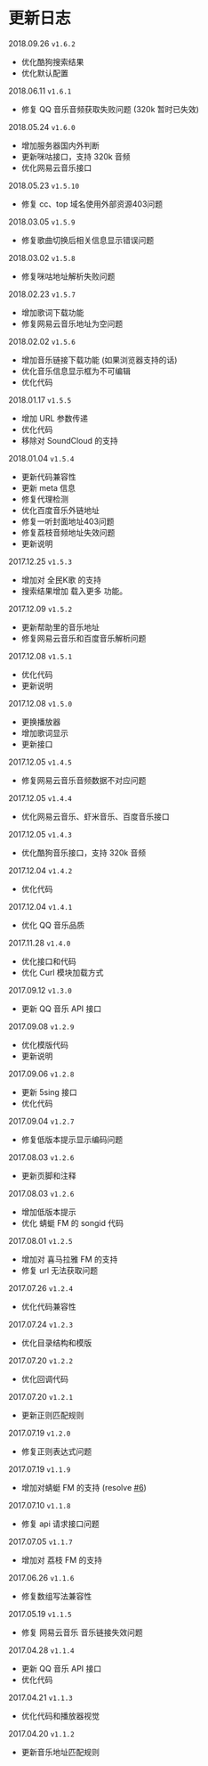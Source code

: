 # 更新日志

2018.09.26 `v1.6.2`

- 优化酷狗搜索结果
- 优化默认配置

2018.06.11 `v1.6.1`

- 修复 QQ 音乐音频获取失败问题 (320k 暂时已失效)

2018.05.24 `v1.6.0`

- 增加服务器国内外判断
- 更新咪咕接口，支持 320k 音频
- 优化网易云音乐接口

2018.05.23 `v1.5.10`

- 修复 cc、top 域名使用外部资源403问题

2018.03.05 `v1.5.9`

- 修复歌曲切换后相关信息显示错误问题

2018.03.02 `v1.5.8`

- 修复咪咕地址解析失败问题

2018.02.23 `v1.5.7`

- 增加歌词下载功能
- 修复网易云音乐地址为空问题

2018.02.02 `v1.5.6`

- 增加音乐链接下载功能 (如果浏览器支持的话)
- 优化音乐信息显示框为不可编辑
- 优化代码

2018.01.17 `v1.5.5`

- 增加 URL 参数传递
- 优化代码
- 移除对 SoundCloud 的支持

2018.01.04 `v1.5.4`

- 更新代码兼容性
- 更新 meta 信息
- 修复代理检测
- 优化百度音乐外链地址
- 修复一听封面地址403问题
- 修复荔枝音频地址失效问题
- 更新说明

2017.12.25 `v1.5.3`

- 增加对 全民K歌 的支持
- 搜索结果增加 载入更多 功能。

2017.12.09 `v1.5.2`

- 更新帮助里的音乐地址
- 修复网易云音乐和百度音乐解析问题

2017.12.08 `v1.5.1`

- 优化代码
- 更新说明

2017.12.08 `v1.5.0`

- 更换播放器
- 增加歌词显示
- 更新接口

2017.12.05 `v1.4.5`

- 修复网易云音乐音频数据不对应问题

2017.12.05 `v1.4.4`

- 优化网易云音乐、虾米音乐、百度音乐接口

2017.12.05 `v1.4.3`

- 优化酷狗音乐接口，支持 320k 音频

2017.12.04 `v1.4.2`

- 优化代码

2017.12.04 `v1.4.1`

- 优化 QQ 音乐品质

2017.11.28 `v1.4.0`

- 优化接口和代码
- 优化 Curl 模块加载方式

2017.09.12 `v1.3.0`

- 更新 QQ 音乐 API 接口

2017.09.08 `v1.2.9`

- 优化模版代码
- 更新说明

2017.09.06 `v1.2.8`

- 更新 5sing 接口
- 优化代码

2017.09.04 `v1.2.7`

- 修复低版本提示显示编码问题

2017.08.03 `v1.2.6`

- 更新页脚和注释

2017.08.03 `v1.2.6`

- 增加低版本提示
- 优化 蜻蜓 FM 的 songid 代码

2017.08.01 `v1.2.5`

- 增加对 喜马拉雅 FM 的支持
- 修复 url 无法获取问题

2017.07.26 `v1.2.4`

- 优化代码兼容性

2017.07.24 `v1.2.3`

- 优化目录结构和模版

2017.07.20 `v1.2.2`

- 优化回调代码

2017.07.20 `v1.2.1`

- 更新正则匹配规则

2017.07.19 `v1.2.0`

- 修复正则表达式问题

2017.07.19 `v1.1.9`

- 增加对蜻蜓 FM 的支持 (resolve [#6](https://github.com/maicong/music/issues/6))

2017.07.10 `v1.1.8`

- 修复 api 请求接口问题

2017.07.05 `v1.1.7`

- 增加对 荔枝 FM 的支持

2017.06.26 `v1.1.6`

- 修复数组写法兼容性

2017.05.19 `v1.1.5`

- 修复 网易云音乐 音乐链接失效问题

2017.04.28 `v1.1.4`

- 更新 QQ 音乐 API 接口
- 优化代码

2017.04.21 `v1.1.3`

- 优化代码和播放器视觉

2017.04.20 `v1.1.2`

- 更新音乐地址匹配规则

